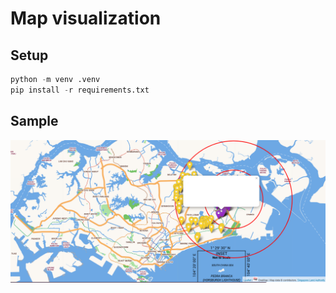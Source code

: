 # Map visualization

## Setup

```python
python -m venv .venv
pip install -r requirements.txt
```

## Sample

![demo](.venv/samplemap.png)